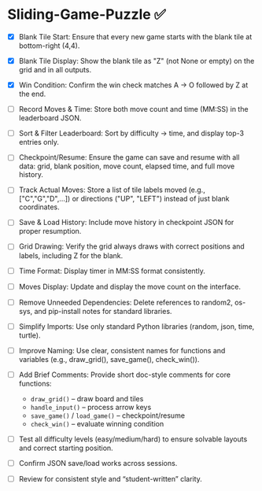 # Sliding-Game-Puzzle ✅

- [x] Blank Tile Start: Ensure that every new game starts with the blank tile at bottom-right (4,4).

- [x] Blank Tile Display: Show the blank tile as "Z" (not None or empty) on the grid and in all outputs.

- [x] Win Condition: Confirm the win check matches A → O followed by Z at the end.

- [ ] Record Moves & Time: Store both move count and time (MM:SS) in the leaderboard JSON.

- [ ] Sort & Filter Leaderboard: Sort by difficulty → time, and display top-3 entries only.

- [ ] Checkpoint/Resume: Ensure the game can save and resume with all data: grid, blank position, move count, elapsed time, and full move history.

- [ ] Track Actual Moves: Store a list of tile labels moved (e.g., ["C","G","D",…]) or directions ("UP", "LEFT") instead of just blank coordinates.

- [ ] Save & Load History: Include move history in checkpoint JSON for proper resumption.

- [ ] Grid Drawing: Verify the grid always draws with correct positions and labels, including Z for the blank.

- [ ] Time Format: Display timer in MM:SS format consistently.

- [ ] Moves Display: Update and display the move count on the interface.

- [ ] Remove Unneeded Dependencies: Delete references to random2, os-sys, and pip-install notes for standard libraries.

- [ ] Simplify Imports: Use only standard Python libraries (random, json, time, turtle).

- [ ] Improve Naming: Use clear, consistent names for functions and variables (e.g., draw_grid(), save_game(), check_win()).

- [ ] Add Brief Comments: Provide short doc-style comments for core functions:
  - `draw_grid()` – draw board and tiles  
  - `handle_input()` – process arrow keys  
  - `save_game()` / `load_game()` – checkpoint/resume  
  - `check_win()` – evaluate winning condition

- [ ] Test all difficulty levels (easy/medium/hard) to ensure solvable layouts and correct starting position.

- [ ] Confirm JSON save/load works across sessions.

- [ ] Review for consistent style and “student-written” clarity.
